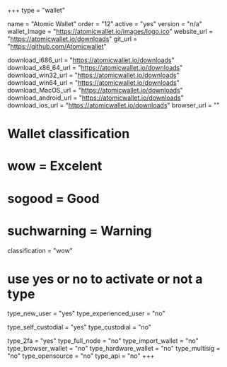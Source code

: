 +++
type = "wallet"

name = "Atomic Wallet"
order = "12"
active = "yes"
version = "n/a"
wallet_Image = "https://atomicwallet.io/images/logo.ico"
website_url = "https://atomicwallet.io/downloads"
git_url = "https://github.com/Atomicwallet"

download_i686_url = "https://atomicwallet.io/downloads"
download_x86_64_url = "https://atomicwallet.io/downloads"
download_win32_url = "https://atomicwallet.io/downloads"
download_win64_url = "https://atomicwallet.io/downloads"
download_MacOS_url = "https://atomicwallet.io/downloads"
download_android_url = "https://atomicwallet.io/downloads"
download_ios_url = "https://atomicwallet.io/downloads"
browser_url = ""

# Wallet classification
# wow = Excelent
# sogood = Good
# suchwarning = Warning
classification = "wow"

# use yes or no to activate or not a type
type_new_user = "yes"
type_experienced_user = "no"

type_self_custodial = "yes"
type_custodial = "no"

type_2fa = "yes"
type_full_node = "no"
type_import_wallet = "no"
type_browser_wallet = "no"
type_hardware_wallet = "no"
type_multisig = "no"
type_opensource = "no"
type_api = "no"
+++